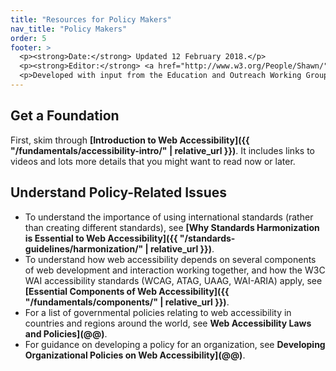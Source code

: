 ```yaml
---
title: "Resources for Policy Makers"
nav_title: "Policy Makers"
order: 5
footer: >
  <p><strong>Date:</strong> Updated 12 February 2018.</p>
  <p><strong>Editor:</strong> <a href="http://www.w3.org/People/Shawn/">Shawn Lawton Henry</a>.</p>
  <p>Developed with input from the Education and Outreach Working Group (<a href="http://www.w3.org/WAI/EO/">EOWG</a>).</p>
---
```


## Get a Foundation

First, skim through **[Introduction to Web Accessibility]({{ "/fundamentals/accessibility-intro/" | relative_url }})**. It includes links to videos and lots more details that you might want to read now or later.

## Understand Policy-Related Issues

* To understand the importance of using international standards (rather than creating different standards), see **[Why Standards Harmonization is Essential to Web Accessibility]({{ "/standards-guidelines/harmonization/" | relative_url }})**.
* To understand how web accessibility depends on several components of web development and interaction working together, and how the W3C WAI accessibility standards (WCAG, ATAG, UAAG, WAI-ARIA) apply, see **[Essential Components of Web Accessibility]({{ "/fundamentals/components/" | relative_url }})**.
* For a list of governmental policies relating to web accessibility in countries and regions around the world, see **Web Accessibility Laws and Policies](@@)**.
* For guidance on developing a policy for an organization, see **Developing Organizational Policies on Web Accessibility](@@)**.

